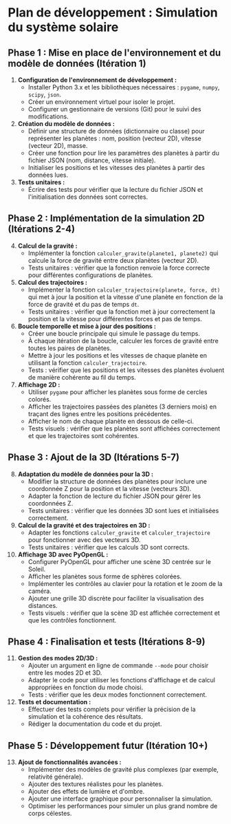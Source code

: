 # Plan de développement : Simulation du système solaire

## Phase 1 : Mise en place de l'environnement et du modèle de données (Itération 1)

1.  **Configuration de l'environnement de développement :**
    * Installer Python 3.x et les bibliothèques nécessaires : `pygame`, `numpy`, `scipy`, `json`.
    * Créer un environnement virtuel pour isoler le projet.
    * Configurer un gestionnaire de versions (Git) pour le suivi des modifications.
2.  **Création du modèle de données :**
    * Définir une structure de données (dictionnaire ou classe) pour représenter les planètes : nom, position (vecteur 2D), vitesse (vecteur 2D), masse.
    * Créer une fonction pour lire les paramètres des planètes à partir du fichier JSON (nom, distance, vitesse initiale).
    * Initialiser les positions et les vitesses des planètes à partir des données lues.
3.  **Tests unitaires :**
    * Écrire des tests pour vérifier que la lecture du fichier JSON et l'initialisation des données sont correctes.

## Phase 2 : Implémentation de la simulation 2D (Itérations 2-4)

4.  **Calcul de la gravité :**
    * Implémenter la fonction `calculer_gravite(planete1, planete2)` qui calcule la force de gravité entre deux planètes (vecteur 2D).
    * Tests unitaires : vérifier que la fonction renvoie la force correcte pour différentes configurations de planètes.
5.  **Calcul des trajectoires :**
    * Implémenter la fonction `calculer_trajectoire(planete, force, dt)` qui met à jour la position et la vitesse d'une planète en fonction de la force de gravité et du pas de temps `dt`.
    * Tests unitaires : vérifier que la fonction met à jour correctement la position et la vitesse pour différentes forces et pas de temps.
6.  **Boucle temporelle et mise à jour des positions :**
    * Créer une boucle principale qui simule le passage du temps.
    * À chaque itération de la boucle, calculer les forces de gravité entre toutes les paires de planètes.
    * Mettre à jour les positions et les vitesses de chaque planète en utilisant la fonction `calculer_trajectoire`.
    * Tests : vérifier que les positions et les vitesses des planètes évoluent de manière cohérente au fil du temps.
7.  **Affichage 2D :**
    * Utiliser `pygame` pour afficher les planètes sous forme de cercles colorés.
    * Afficher les trajectoires passées des planètes (3 derniers mois) en traçant des lignes entre les positions précédentes.
    * Afficher le nom de chaque planète en dessous de celle-ci.
    * Tests visuels : vérifier que les planètes sont affichées correctement et que les trajectoires sont cohérentes.

## Phase 3 : Ajout de la 3D (Itérations 5-7)

8.  **Adaptation du modèle de données pour la 3D :**
    * Modifier la structure de données des planètes pour inclure une coordonnée Z pour la position et la vitesse (vecteurs 3D).
    * Adapter la fonction de lecture du fichier JSON pour gérer les coordonnées Z.
    * Tests unitaires : vérifier que les données 3D sont lues et initialisées correctement.
9.  **Calcul de la gravité et des trajectoires en 3D :**
    * Adapter les fonctions `calculer_gravite` et `calculer_trajectoire` pour fonctionner avec des vecteurs 3D.
    * Tests unitaires : vérifier que les calculs 3D sont corrects.
10. **Affichage 3D avec PyOpenGL :**
    * Configurer PyOpenGL pour afficher une scène 3D centrée sur le Soleil.
    * Afficher les planètes sous forme de sphères colorées.
    * Implémenter les contrôles au clavier pour la rotation et le zoom de la caméra.
    * Ajouter une grille 3D discrète pour faciliter la visualisation des distances.
    * Tests visuels : vérifier que la scène 3D est affichée correctement et que les contrôles fonctionnent.

## Phase 4 : Finalisation et tests (Itérations 8-9)

11. **Gestion des modes 2D/3D :**
    * Ajouter un argument en ligne de commande `--mode` pour choisir entre les modes 2D et 3D.
    * Adapter le code pour utiliser les fonctions d'affichage et de calcul appropriées en fonction du mode choisi.
    * Tests : vérifier que les deux modes fonctionnent correctement.
12. **Tests et documentation :**
    * Effectuer des tests complets pour vérifier la précision de la simulation et la cohérence des résultats.
    * Rédiger la documentation du code et du projet.

## Phase 5 : Développement futur (Itération 10+)

13. **Ajout de fonctionnalités avancées :**
    * Implémenter des modèles de gravité plus complexes (par exemple, relativité générale).
    * Ajouter des textures réalistes pour les planètes.
    * Ajouter des effets de lumière et d'ombre.
    * Ajouter une interface graphique pour personnaliser la simulation.
    * Optimiser les performances pour simuler un plus grand nombre de corps célestes.
